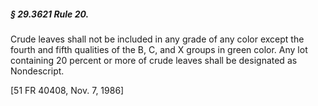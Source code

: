 ##### § 29.3621 Rule 20. #####

Crude leaves shall not be included in any grade of any color except the fourth and fifth qualities of the B, C, and X groups in green color. Any lot containing 20 percent or more of crude leaves shall be designated as Nondescript.

[51 FR 40408, Nov. 7, 1986]